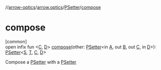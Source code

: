 //[arrow-optics](../../../index.md)/[arrow.optics](../index.md)/[PSetter](index.md)/[compose](compose.md)

# compose

[common]\
open infix fun &lt;[C](compose.md), [D](compose.md)&gt; [compose](compose.md)(other: [PSetter](index.md)&lt;in [A](index.md), out [B](index.md), out [C](compose.md), in [D](compose.md)&gt;): [PSetter](index.md)&lt;[S](index.md), [T](index.md), [C](compose.md), [D](compose.md)&gt;

Compose a [PSetter](index.md) with a [PSetter](index.md)
